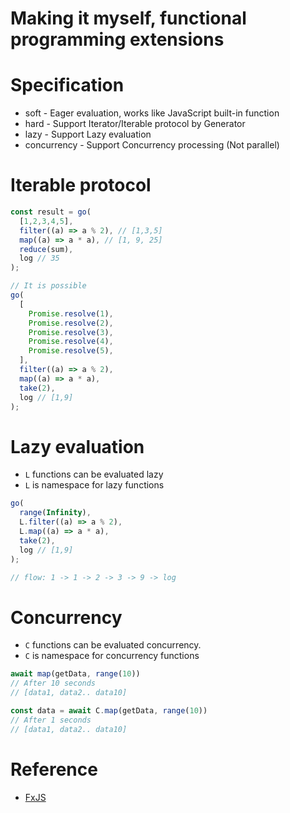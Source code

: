 # Making it myself, functional programming extensions

# Specification
- soft - Eager evaluation, works like JavaScript built-in function
- hard - Support Iterator/Iterable protocol by Generator
- lazy - Support Lazy evaluation
- concurrency - Support Concurrency processing (Not parallel)

# Iterable protocol
```javascript
const result = go(
  [1,2,3,4,5],
  filter((a) => a % 2), // [1,3,5]
  map((a) => a * a), // [1, 9, 25]
  reduce(sum),
  log // 35
);

// It is possible
go(
  [
    Promise.resolve(1),
    Promise.resolve(2),
    Promise.resolve(3),
    Promise.resolve(4),
    Promise.resolve(5),
  ],
  filter((a) => a % 2),
  map((a) => a * a),
  take(2),
  log // [1,9]
);

```

# Lazy evaluation
- `L` functions can be evaluated lazy
- `L` is namespace for lazy functions
```javascript
go(
  range(Infinity),
  L.filter((a) => a % 2),
  L.map((a) => a * a),
  take(2),
  log // [1,9] 
);

// flow: 1 -> 1 -> 2 -> 3 -> 9 -> log
```

# Concurrency
- `C` functions can be evaluated concurrency.
- `C` is namespace for concurrency functions

```javascript
await map(getData, range(10))
// After 10 seconds
// [data1, data2.. data10]

const data = await C.map(getData, range(10))
// After 1 seconds
// [data1, data2.. data10]
```
# Reference
- [FxJS](https://github.com/marpple/FxJS)
